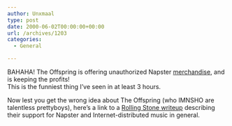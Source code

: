 ```yaml
---
author: Unxmaal
type: post
date: 2000-06-02T00:00:00+00:00
url: /archives/1203
categories:
  - General

---
```

BAHAHA! The Offspring is offering unauthorized Napster [merchandise][1], and is keeping the profits!  
This is the funniest thing I&#8217;ve seen in at least 3 hours.

Now lest you get the wrong idea about The Offspring (who IMNSHO are talentless prettyboys), here&#8217;s a link to a [Rolling Stone writeup][2] describing their support for Napster and Internet-distributed music in general.

 [1]: http://www.offspring.com/frame_mid.html
 [2]: http://www.rollingstone.com/sections/news/text/newsarticle.asp?afl=&NewsID=10694&ArtistID=153